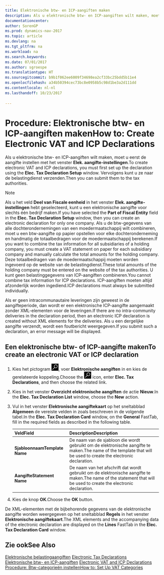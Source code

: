 ```yaml
---
title: Elektronische btw- en ICP-aangiften maken
description: Als u elektronische btw- en ICP-aangiften wilt maken, moet u eerst de aangifte instellen met het venster **Elek. aangifte-instellingen**. Vervolgens kunt u ze naar de belastingdienst verzenden.
documentationcenter: 
author: SorenGP
ms.prod: dynamics-nav-2017
ms.topic: article
ms.devlang: na
ms.tgt_pltfrm: na
ms.workload: na
ms.search.keywords: 
ms.date: 07/01/2017
ms.author: sgroespe
ms.translationtype: HT
ms.sourcegitcommit: b9b1f062ee6009f34698ea2cf33bc25bdd5b11e4
ms.openlocfilehash: a34b50394cec73bc8e0958b5c98d1be3a2d111dd
ms.contentlocale: nl-nl
ms.lasthandoff: 10/23/2017

---
```

# <a name="how-to-create-electronic-vat-and-icp-declarations"></a><span data-ttu-id="f251b-104">Procedure: Elektronische btw- en ICP-aangiften maken</span><span class="sxs-lookup"><span data-stu-id="f251b-104">How to: Create Electronic VAT and ICP Declarations</span></span>
<span data-ttu-id="f251b-105">Als u elektronische btw- en ICP-aangiften wilt maken, moet u eerst de aangifte instellen met het venster **Elek. aangifte-instellingen**.</span><span class="sxs-lookup"><span data-stu-id="f251b-105">To create electronic VAT and ICP declarations, you must first set up the declaration using the **Elec. Tax Declaration Setup** window.</span></span> <span data-ttu-id="f251b-106">Vervolgens kunt u ze naar de belastingdienst verzenden.</span><span class="sxs-lookup"><span data-stu-id="f251b-106">Then you can submit them to the tax authorities.</span></span>  

> [!NOTE]  
>  <span data-ttu-id="f251b-107">Als u het veld **Deel van Fiscale eenheid** in het venster **Elek. aangifte-instellingen** hebt geselecteerd, kunt u een elektronische aangifte voor slechts één bedrijf maken.</span><span class="sxs-lookup"><span data-stu-id="f251b-107">If you have selected the **Part of Fiscal Entity** field in the **Elec. Tax Declaration Setup** window, then you can create an electronic declaration for only one company.</span></span> <span data-ttu-id="f251b-108">Als u de btw-gegevens van alle dochterondernemingen van een moedermaatschappij wilt combineren, moet u een btw-aangifte op papier opstellen voor elke dochteronderneming en handmatig de totaalbedragen voor de moedermaatschappij berekenen.</span><span class="sxs-lookup"><span data-stu-id="f251b-108">If you want to combine the tax information for all subsidiaries of a holding company, you must create a VAT statement on paper for each subsidiary company and manually calculate the total amounts for the holding company.</span></span> <span data-ttu-id="f251b-109">Deze totaalbedragen van de moedermaatschappij moeten worden ingevoerd op de website van de belastingdienst.</span><span class="sxs-lookup"><span data-stu-id="f251b-109">These total amounts of the holding company must be entered on the website of the tax authorities.</span></span> <span data-ttu-id="f251b-110">U kunt geen belastinggegevens van ICP-aangiften combineren.</span><span class="sxs-lookup"><span data-stu-id="f251b-110">You cannot combine tax information for ICP declarations.</span></span> <span data-ttu-id="f251b-111">ICP-aangiften moeten altijd afzonderlijk worden ingediend.</span><span class="sxs-lookup"><span data-stu-id="f251b-111">ICP declarations must always be submitted individually.</span></span>  

<span data-ttu-id="f251b-112">Als er geen intracommunautaire leveringen zijn geweest in de aangifteperiode, dan wordt er een elektronische ICP-aangifte aangemaakt zonder XML-elementen voor de leveringen.</span><span class="sxs-lookup"><span data-stu-id="f251b-112">If there are no intra-community deliveries in the declaration period, then an electronic ICP declaration is created without XML elements for the deliveries.</span></span> <span data-ttu-id="f251b-113">Als u een dergelijke aangifte verzendt, wordt een foutbericht weergegeven.</span><span class="sxs-lookup"><span data-stu-id="f251b-113">If you submit such a declaration, an error message will be displayed.</span></span>  

## <a name="to-create-an-electronic-vat-or-icp-declaration"></a><span data-ttu-id="f251b-114">Een elektronische btw- of ICP-aangifte maken</span><span class="sxs-lookup"><span data-stu-id="f251b-114">To create an electronic VAT or ICP declaration</span></span>  

1.  <span data-ttu-id="f251b-115">Kies het pictogram ![Zoeken naar pagina of rapport](../../media/ui-search/search_small.png "pictogram Zoeken naar pagina of rapport"), voer **Elektronische aangiften** in en kies de gerelateerde koppeling.</span><span class="sxs-lookup"><span data-stu-id="f251b-115">Choose the ![Search for Page or Report](../../media/ui-search/search_small.png "Search for Page or Report icon") icon, enter **Elec. Tax Declarations**, and then choose the related link.</span></span>  
2.  <span data-ttu-id="f251b-116">Kies in het venster **Overzicht elektronische aangiften** de actie **Nieuw**.</span><span class="sxs-lookup"><span data-stu-id="f251b-116">In the **Elec. Tax Declaration List** window, choose the **New** action.</span></span>  
3.  <span data-ttu-id="f251b-117">Vul in het venster **Elektronische aangiftekaart** op het sneltabblad **Algemeen** de vereiste velden in zoals beschreven in de volgende tabel.</span><span class="sxs-lookup"><span data-stu-id="f251b-117">In the **Elec. Tax Declaration Card** window, on the **General** FastTab, fill in the required fields as described in the following table.</span></span>  

    |<span data-ttu-id="f251b-118">Veld</span><span class="sxs-lookup"><span data-stu-id="f251b-118">Field</span></span>|<span data-ttu-id="f251b-119">Description</span><span class="sxs-lookup"><span data-stu-id="f251b-119">Description</span></span>|  
    |-----------------------------------|---------------------------------------|  
    |<span data-ttu-id="f251b-120">**Sjabloonnaam**</span><span class="sxs-lookup"><span data-stu-id="f251b-120">**Template Name**</span></span>|<span data-ttu-id="f251b-121">De naam van de sjabloon die wordt gebruikt om de elektronische aangifte te maken.</span><span class="sxs-lookup"><span data-stu-id="f251b-121">The name of the template that will be used to create the electronic declaration.</span></span>|  
    |<span data-ttu-id="f251b-122">**Aangifte**</span><span class="sxs-lookup"><span data-stu-id="f251b-122">**Statement Name**</span></span>|<span data-ttu-id="f251b-123">De naam van het afschrift dat wordt gebruikt om de elektronische aangifte te maken.</span><span class="sxs-lookup"><span data-stu-id="f251b-123">The name of the statement that will be used to create the electronic declaration.</span></span>|  

6.  <span data-ttu-id="f251b-124">Kies de knop **OK**.</span><span class="sxs-lookup"><span data-stu-id="f251b-124">Choose the **OK** button.</span></span>  

<span data-ttu-id="f251b-125">De XML-elementen met de bijbehorende gegevens van de elektronische aangifte worden weergegeven op het sneltabblad **Regels** in het venster **Elektronische aangiftekaart**.</span><span class="sxs-lookup"><span data-stu-id="f251b-125">The XML elements and the accompanying data of the electronic declaration are displayed on the **Lines** FastTab in the **Elec. Tax Declaration Card** window.</span></span>  

## <a name="see-also"></a><span data-ttu-id="f251b-126">Zie ook</span><span class="sxs-lookup"><span data-stu-id="f251b-126">See Also</span></span>  
 <span data-ttu-id="f251b-127">[Elektronische belastingaangiften](electronic-tax-declarations.md) </span><span class="sxs-lookup"><span data-stu-id="f251b-127">[Electronic Tax Declarations](electronic-tax-declarations.md) </span></span>  
 <span data-ttu-id="f251b-128">[Elektronische btw- en ICP-aangiften](electronic-vat-and-icp-declarations.md) </span><span class="sxs-lookup"><span data-stu-id="f251b-128">[Electronic VAT and ICP Declarations](electronic-vat-and-icp-declarations.md) </span></span>  
 [<span data-ttu-id="f251b-129">Procedure: Btw-categorieën instellen</span><span class="sxs-lookup"><span data-stu-id="f251b-129">How to: Set Up VAT Categories</span></span>](how-to-set-up-vat-categories.md)

